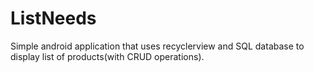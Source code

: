 # ListNeeds
Simple android application that uses recyclerview and SQL database to display list of products(with CRUD operations).
